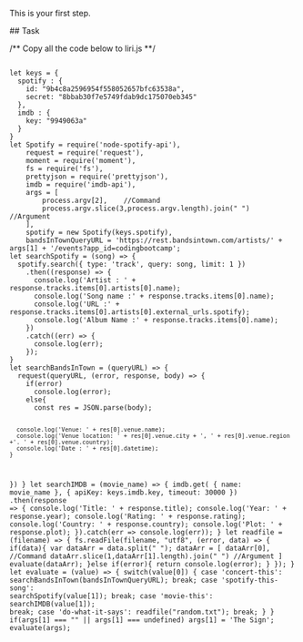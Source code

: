 This is your first step.

## Task

/** Copy all the code below to liri.js **/

<code>
let keys = {
  spotify : {
    id: "9b4c8a2596954f558052657bfc63538a",
    secret: "8bbab30f7e5749fdab9dc175070eb345"
  },
  imdb : {
    key: "9949063a"
  }
}
let Spotify = require('node-spotify-api'),
    request = require('request'),
    moment = require('moment'),
    fs = require('fs'),
    prettyjson = require('prettyjson'),
    imdb = require('imdb-api'),
    args = [
        process.argv[2],    //Command
        process.argv.slice(3,process.argv.length).join(" ")   //Argument
    ],
    spotify = new Spotify(keys.spotify),
    bandsInTownQueryURL = 'https://rest.bandsintown.com/artists/' + args[1] + '/events?app_id=codingbootcamp';
let searchSpotify = (song) => {
  spotify.search({ type: 'track', query: song, limit: 1 })
    .then((response) => {
      console.log('Artist : ' +  response.tracks.items[0].artists[0].name);
      console.log('Song name :' + response.tracks.items[0].name);
      console.log('URL :' + response.tracks.items[0].artists[0].external_urls.spotify);
      console.log('Album Name :' + response.tracks.items[0].name);
    })
    .catch((err) => {
      console.log(err);
    });
}
let searchBandsInTown = (queryURL) => {
  request(queryURL, (error, response, body) => {
    if(error)
      console.log(error);
    else{
      const res = JSON.parse(body);

      console.log('Venue: ' + res[0].venue.name);
      console.log('Venue location: ' + res[0].venue.city + ', ' + res[0].venue.region +'. ' + res[0].venue.country);
      console.log('Date : ' + res[0].datetime);
    }
  })
}
let searchIMDB = (movie_name) => {
  imdb.get(
    { name: movie_name },
    { apiKey: keys.imdb.key, timeout: 30000 })
    .then(response => {
      console.log('Title: ' + response.title);
      console.log('Year: ' + response.year);
      console.log('Rating: ' + response.rating);
      console.log('Country: ' + response.country);
      console.log('Plot: ' + response.plot);
    }).catch(err => console.log(err));
}
let readfile = (filename) => {
  fs.readFile(filename, "utf8", (error, data) => {
    if(data){
      var dataArr = data.split(" ");
      dataArr = [
          dataArr[0],    //Command
          dataArr.slice(1,dataArr[1].length).join(" ")   //Argument
      ]
      evaluate(dataArr);
    }else if(error){
      return console.log(error);
    }
  });
}
let evaluate = (value) => {
  switch(value[0]) {
      case 'concert-this':
          searchBandsInTown(bandsInTownQueryURL);
          break;
      case 'spotify-this-song':
          searchSpotify(value[1]);
          break;
      case 'movie-this':
          searchIMDB(value[1]);
          break;
      case 'do-what-it-says':
          readfile("random.txt");
          break;
  }
}
if(args[1] === "" || args[1] === undefined)
  args[1] = 'The Sign';
evaluate(args);
</code>